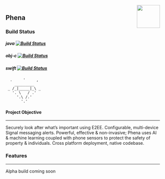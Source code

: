 <img src="https://www.rootdowndigital.com/wp-content/uploads/2017/12/300x300.png" height="75" width="75" align="right">

## Phena

### Build Status
##### java [![Build Status](https://travis-ci.com/lukeswitz/phena.svg?branch=java-android)](https://travis-ci.com/lukeswitz/phena)
##### obj-c [![Build Status](https://travis-ci.com/lukeswitz/phena.svg?branch=obj-c)](https://travis-ci.com/lukeswitz/phena) 
##### swift [![Build Status](https://travis-ci.com/lukeswitz/phena.svg?branch=swift)](https://travis-ci.com/lukeswitz/phena) 

```
  .     '     ,  
    _________
 _ /_|_____|_\ _
   '. \   / .'
     '.\ /.'
       '.'
```


#### Project Objective
- - - -
Securely look after what’s important using E2EE. Configurable, multi-device Signal messaging alerts. Powerful, effective & non-invasive; Phena uses AI & machine learning coupled with phone sensors to protect the safety of property & individuals. Cross platform deployment, native codebase.

### Features
- - - -
Alpha build coming soon
